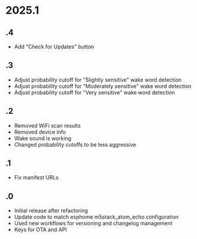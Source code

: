 # 2025.1
## .4
- Add "Check for Updates" button
## .3
- Adjust probability cutoff for "Slightly sensitive" wake word detection
- Adjust probability cutoff for "Moderately sensitive" wake word detection
- Adjust probability cutoff for "Very sensitive" wake word detection
## .2
- Removed WiFi scan results
- Removed device info
- Wake sound is working
- Changed probability cutoffs to be less aggressive
## .1
- Fix manifest URLs
## .0
- Initial release after refactoring
- Update code to match esphome m5stack_atom_echo configuration
- Used new workflows for versioning and changelog management
- Keys for OTA and API
